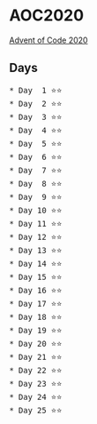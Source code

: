 # AOC2020
[Advent of Code 2020](https://adventofcode.com/2020)
## Days
<pre>
* Day  1 ⭐⭐
* Day  2 ⭐⭐
* Day  3 ⭐⭐
* Day  4 ⭐⭐
* Day  5 ⭐⭐
* Day  6 ⭐⭐
* Day  7 ⭐⭐
* Day  8 ⭐⭐
* Day  9 ⭐⭐
* Day 10 ⭐⭐
* Day 11 ⭐⭐
* Day 12 ⭐⭐
* Day 13 ⭐⭐
* Day 14 ⭐⭐
* Day 15 ⭐⭐
* Day 16 ⭐⭐
* Day 17 ⭐⭐
* Day 18 ⭐⭐
* Day 19 ⭐⭐
* Day 20 ⭐⭐
* Day 21 ⭐⭐
* Day 22 ⭐⭐
* Day 23 ⭐⭐
* Day 24 ⭐⭐
* Day 25 ⭐⭐
</pre>
